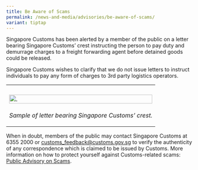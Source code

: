 ```yaml
---
title: Be Aware of Scams
permalink: /news-and-media/advisories/be-aware-of-scams/
variant: tiptap
---
```

<p>Singapore Customs has been alerted by a member of the public on a letter
bearing Singapore Customs’ crest instructing the person to pay duty and
demurrage charges to a freight forwarding agent before detained goods could
be released.</p>
<p>Singapore Customs wishes to clarify that we do not issue letters to instruct
individuals to pay any form of charges to 3rd party logistics operators.</p>
<table>
<tbody>
<tr>
<th rowspan="1" colspan="1">
<p></p>
</th>
</tr>
<tr>
<td rowspan="1" colspan="1">
<div class="isomer-image-wrapper">
<img style="width: 100%" height="auto" width="100%" alt="." src="/images/advisory/be-aware-of-scams.jpg">
</div>
</td>
</tr>
<tr>
<td rowspan="1" colspan="1">
<p><em>Sample of letter bearing Singapore Customs’ crest.</em>
</p>
</td>
</tr>
</tbody>
</table>
<p>When in doubt, members of the public may contact Singapore Customs at
6355 2000 or <a href="mailto:customs_feedback@customs.gov.sg" rel="noopener noreferrer nofollow" target="_blank">customs_feedback@customs.gov.sg</a> to
verify the authenticity of any correspondence which is claimed to be issued
by Customs. More information on how to protect yourself against Customs-related
scams: <a href="https://www.customs.gov.sg/news-and-media/advisories/public-advisory-on-scams/" rel="noopener noreferrer nofollow" target="_blank">Public Advisory on Scams</a>.</p>